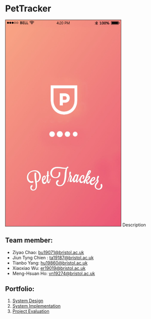 # PetTracker
<img src=https://github.com/PetTracker/PetTracker/blob/dev/Portfolio/image/start.jpg width = 375 alt= "start"> 
Description



## Team member:
- Ziyao Chao:  bu19071@bristol.ac.uk
- Jiun Tyng Chien : ta19187@bristol.ac.uk
- Tianbo Yang:  hu19860@bristol.ac.uk
- Xiaoxiao Wu:  er19019@bristol.ac.uk
- Meng-Hsuan Ho:  vn19274@bristol.ac.uk



## Portfolio:
  1. [System Design](https://github.com/PetTracker/PetTracker/blob/dev/Portfolio/System%20Design.md)
  2. [System Implementation](https://github.com/PetTracker/PetTracker/blob/dev/Portfolio/System%20Implementation.md)
  3. [Project Evaluation](https://github.com/PetTracker/PetTracker/blob/dev/Portfolio/Project%20Evaluation.md)
